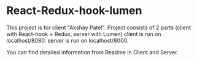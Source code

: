 # React-Redux-hook-lumen
This project is for client "Akshay Patel".
Project consists of 2 parts (client with React-hook + Redux, server with Lumen)
client is run on localhost/8080.
server is run on localhost/8000.

You can find detailed information from Readme in Client and Server.
